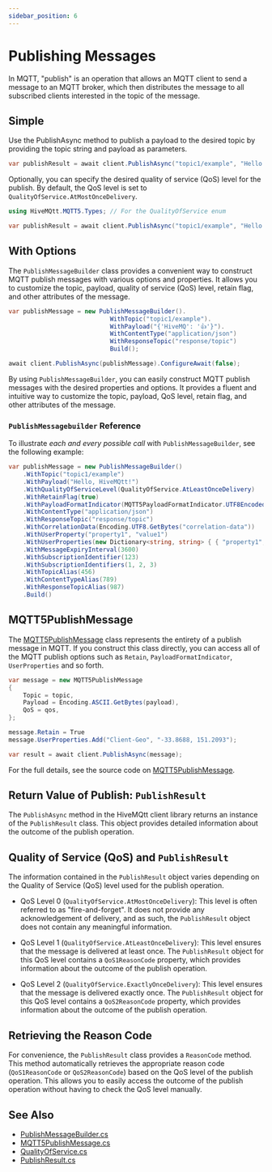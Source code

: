```yaml
---
sidebar_position: 6
---
```


# Publishing Messages

In MQTT, "publish" is an operation that allows an MQTT client to send a message to an MQTT broker, which then distributes the message to all subscribed clients interested in the topic of the message.

## Simple

Use the PublishAsync method to publish a payload to the desired topic by providing the topic string and payload as parameters.

```csharp
var publishResult = await client.PublishAsync("topic1/example", "Hello Payload")
```

Optionally, you can specify the desired quality of service (QoS) level for the publish. By default, the QoS level is set to `QualityOfService.AtMostOnceDelivery`.

```csharp
using HiveMQtt.MQTT5.Types; // For the QualityOfService enum

var publishResult = await client.PublishAsync("topic1/example", "Hello Payload", QualityOfService.ExactlyOnceDelivery)
```

## With Options

The `PublishMessageBuilder` class provides a convenient way to construct MQTT publish messages with various options and properties. It allows you to customize the topic, payload, quality of service (QoS) level, retain flag, and other attributes of the message.

```csharp
var publishMessage = new PublishMessageBuilder().
                            WithTopic("topic1/example").
                            WithPayload("{'HiveMQ': '👍'}").
                            WithContentType("application/json")
                            WithResponseTopic("response/topic")
                            Build();

await client.PublishAsync(publishMessage).ConfigureAwait(false);
```

By using `PublishMessageBuilder`, you can easily construct MQTT publish messages with the desired properties and options. It provides a fluent and intuitive way to customize the topic, payload, QoS level, retain flag, and other attributes of the message.

### `PublishMessagebuilder` Reference

To illustrate _each and every possible call_ with `PublishMessageBuilder`, see the following example:

```csharp
var publishMessage = new PublishMessageBuilder()
    .WithTopic("topic1/example")
    .WithPayload("Hello, HiveMQtt!")
    .WithQualityOfServiceLevel(QualityOfService.AtLeastOnceDelivery)
    .WithRetainFlag(true)
    .WithPayloadFormatIndicator(MQTT5PayloadFormatIndicator.UTF8Encoded)
    .WithContentType("application/json")
    .WithResponseTopic("response/topic")
    .WithCorrelationData(Encoding.UTF8.GetBytes("correlation-data"))
    .WithUserProperty("property1", "value1")
    .WithUserProperties(new Dictionary<string, string> { { "property1", "value1" }, { "property2", "value2" } });
    .WithMessageExpiryInterval(3600)
    .WithSubscriptionIdentifier(123)
    .WithSubscriptionIdentifiers(1, 2, 3)
    .WithTopicAlias(456)
    .WithContentTypeAlias(789)
    .WithResponseTopicAlias(987)
    .Build()
```

## MQTT5PublishMessage

The [MQTT5PublishMessage](https://github.com/hivemq/hivemq-mqtt-client-dotnet/blob/main/Source/HiveMQtt/MQTT5/Types/MQTT5PublishMessage.cs) class represents the entirety of a publish message in MQTT.  If you construct this class directly, you can access all of the MQTT publish options such as `Retain`, `PayloadFormatIndicator`, `UserProperties` and so forth.

```csharp
var message = new MQTT5PublishMessage
{
    Topic = topic,
    Payload = Encoding.ASCII.GetBytes(payload),
    QoS = qos,
};

message.Retain = True
message.UserProperties.Add("Client-Geo", "-33.8688, 151.2093");

var result = await client.PublishAsync(message);
```

For the full details, see the source code on [MQTT5PublishMessage](https://github.com/hivemq/hivemq-mqtt-client-dotnet/blob/main/Source/HiveMQtt/MQTT5/Types/MQTT5PublishMessage.cs).


## Return Value of Publish: `PublishResult`

The `PublishAsync` method in the HiveMQtt client library returns an instance of the `PublishResult` class. This object provides detailed information about the outcome of the publish operation.

## Quality of Service (QoS) and `PublishResult`

The information contained in the `PublishResult` object varies depending on the Quality of Service (QoS) level used for the publish operation.

* QoS Level 0 (`QualityOfService.AtMostOnceDelivery`): This level is often referred to as "fire-and-forget". It does not provide any acknowledgement of delivery, and as such, the `PublishResult` object does not contain any meaningful information.

* QoS Level 1 (`QualityOfService.AtLeastOnceDelivery`): This level ensures that the message is delivered at least once. The `PublishResult` object for this QoS level contains a `QoS1ReasonCode` property, which provides information about the outcome of the publish operation.

* QoS Level 2 (`QualityOfService.ExactlyOnceDelivery`): This level ensures that the message is delivered exactly once. The `PublishResult` object for this QoS level contains a `QoS2ReasonCode` property, which provides information about the outcome of the publish operation.

## Retrieving the Reason Code

For convenience, the `PublishResult` class provides a `ReasonCode` method. This method automatically retrieves the appropriate reason code (`QoS1ReasonCode` or `QoS2ReasonCode`) based on the QoS level of the publish operation. This allows you to easily access the outcome of the publish operation without having to check the QoS level manually.

## See Also

* [PublishMessageBuilder.cs](https://github.com/hivemq/hivemq-mqtt-client-dotnet/blob/main/Source/HiveMQtt/Client/PublishMessageBuilder.cs)
* [MQTT5PublishMessage.cs](https://github.com/hivemq/hivemq-mqtt-client-dotnet/blob/main/Source/HiveMQtt/MQTT5/Types/MQTT5PublishMessage.cs)
* [QualityOfService.cs](https://github.com/hivemq/hivemq-mqtt-client-dotnet/blob/main/Source/HiveMQtt/MQTT5/Types/QualityOfService.cs)
* [PublishResult.cs](https://github.com/hivemq/hivemq-mqtt-client-dotnet/blob/main/Source/HiveMQtt/Client/Results/PublishResult.cs)

